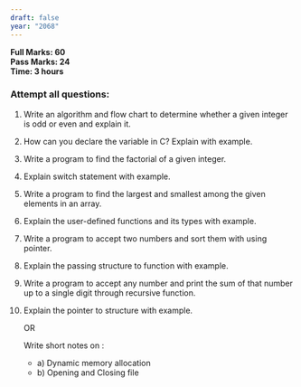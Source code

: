 ```yaml
---
draft: false
year: "2068"
---
```


**Full Marks: 60**\
**Pass Marks: 24**\
**Time: 3 hours**

### Attempt all questions:

1. Write an algorithm and flow chart to determine whether a given integer is odd or even and explain it.
2. How can you declare the variable in C? Explain with example.
3. Write a program to find the factorial of a given integer.
4. Explain switch statement with example.
5. Write a program to find the largest and smallest among the given elements in an array.
6. Explain the user-defined functions and its types with example.
7. Write a program to accept two numbers and sort them with using pointer.
8. Explain the passing structure to function with example.
9. Write a program to accept any number and print the sum of that number up to a single
   digit through recursive function.

10. Explain the pointer to structure with example.

    OR

    Write short notes on :

    - a) Dynamic memory allocation
    - b) Opening and Closing file
